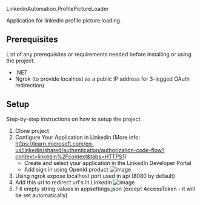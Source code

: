 LinkedinAutomation.ProfilePictureLoader

Application for linkedin profile picture loading.

## Prerequisites

List of any prerequisites or requirements needed before installing or using the project.

- .NET
- Ngrok (to provide localhost as a public IP address for 3-legged OAuth redirection)

## Setup

Step-by-step instructions on how to setup the project.

1. Clone project
2. Configure Your Application in Linkedin (More info: https://learn.microsoft.com/en-us/linkedin/shared/authentication/authorization-code-flow?context=linkedin%2Fcontext&tabs=HTTPS1)
    - Create and select your application in the LinkedIn Developer Portal
    - Add sign in using OpenId product ![image](https://github.com/9novikoff/LinkedinAutomation.ProfilePictureLoader/assets/93492723/8aa6a5e0-23f0-4730-a9d2-ae976ee11675)
3. Using ngrok expose localhost port used in api (8080 by default) 
4. Add this url to redirect url's in Linkedin
![image](https://github.com/9novikoff/LinkedinAutomation.ProfilePictureLoader/assets/93492723/baec34a0-cbf4-426f-867a-1795180e975d)
5. Fill empty string values in appsettings.json (except AccessToken - it will be set automatically)
